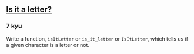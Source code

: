 <h2><a href=https://www.codewars.com/kata/57a06b07cf1fa58b2b000252/train/javascript target="_blank">Is it a letter?</a></h2><h3>7 kyu</h3><p>Write a function, <code>isItLetter</code> or <code>is_it_letter</code> or <code>IsItLetter</code>, which tells us if a given character is a letter or not. </p>